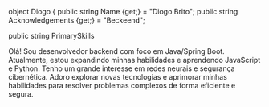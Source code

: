 object Diogo {
 public string Name {get;} = "Diogo Brito";
 public string Acknowledgements {get;} = "Beckeend";

 public string PrimarySkills

<!---
DiogoBrito05/DiogoBrito05 is a ✨ special ✨ repository because its `README.md` (this file) appears on your GitHub profile.
You can click the Preview link to take a look at your changes.
--->

Olá! Sou desenvolvedor backend com foco em Java/Spring Boot. Atualmente, estou expandindo minhas habilidades e aprendendo JavaScript e Python. Tenho um grande interesse em redes neurais e segurança cibernética. Adoro explorar novas tecnologias e aprimorar minhas habilidades para resolver problemas complexos de forma eficiente e segura.
